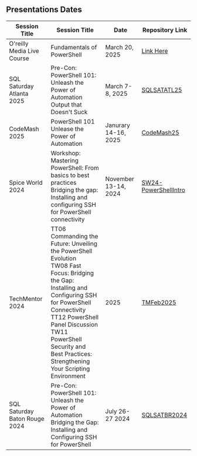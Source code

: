 ## Presentations Dates

| Session Title                      |Session Title| Date  | Repository Link |
|------------------------------------|--------------|----------------|----------------|
|O'reilly Media Live Course| Fundamentals of PowerShell | March 20, 2025 | [Link Here](https://www.oreilly.com/live-events/fundamentals-of-powershell)|
| SQL Saturday Atlanta 2025 |Pre-Con: PowerShell 101: Unleash the Power of Automation <br>Output that Doesn't Suck | March 7-8, 2025 | [SQLSATATL25](https://github.com/psjamesp/SQLSATATL25) |
| CodeMash 2025        |PowerShell 101 Unlease the Power of Automation |Janurary 14-16, 2025     | [CodeMash25](https://github.com/psjamesp/CodeMash25) |
| Spice World 2024          |Workshop: Mastering PowerShell: From basics to best practices<br>Bridging the gap: Installing and configuring SSH for PowerShell connectivity |November 13-14, 2024     | [SW24-PowerShellIntro](https://github.com/psjamesp/SW24-PowerShellIntro) |
| TechMentor 2024   |TT06 Commanding the Future: Unveiling the PowerShell Evolution <br>TW08 Fast Focus: Bridging the Gap: Installing and Configuring SSH for PowerShell Connectivity<br>TT12 PowerShell Panel Discussion<br>TW11 PowerShell Security and Best Practices: Strengthening Your Scripting Environment |2025         | [TMFeb2025](https://github.com/psjamesp/TMFeb2025)  |August 5-9, 2024     | [TechMentor2024](https://github.com/psjamesp/TechMentor2024) |
| SQL Saturday Baton Rouge 2024 |Pre-Con: PowerShell 101: Unleash the Power of Automation<br>Bridging the Gap: Installing and Configuring SSH for PowerShell |July 26-27 2024 | [SQLSATBR2024](https://github.com/psjamesp/SQLSATBR2024) |


